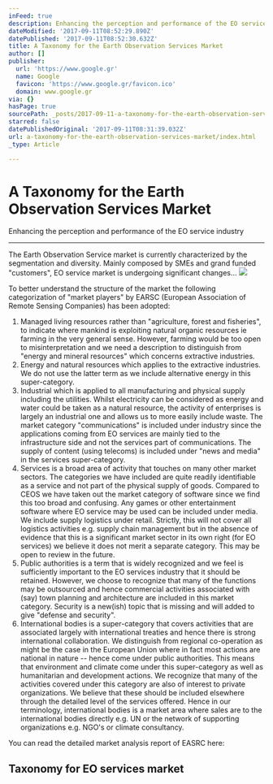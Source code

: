 ```yaml
---
inFeed: true
description: Enhancing the perception and performance of the EO service industry
dateModified: '2017-09-11T08:52:29.890Z'
datePublished: '2017-09-11T08:52:30.632Z'
title: A Taxonomy for the Earth Observation Services Market
author: []
publisher:
  url: 'https://www.google.gr'
  name: Google
  favicon: 'https://www.google.gr/favicon.ico'
  domain: www.google.gr
via: {}
hasPage: true
sourcePath: _posts/2017-09-11-a-taxonomy-for-the-earth-observation-services-market.md
starred: false
datePublishedOriginal: '2017-09-11T08:31:39.032Z'
url: a-taxonomy-for-the-earth-observation-services-market/index.html
_type: Article

---
```

# A Taxonomy for the Earth Observation Services Market

Enhancing the perception and performance of the EO service industry

---

The Earth Observation Service market is currently characterized by the segmentation and diversity. Mainly composed by SMEs and grand funded "customers", EO service market is undergoing significant changes...
![](https://imgflo.herokuapp.com/graph/2b2431f8e7ba7b0/6536d82c9341299684aa1f1eb4646f6c/croprotate.jpg?cropheight=1512&cropwidth=1827&degrees=0&input=https%3A%2F%2Fthe-grid-user-content.s3-us-west-2.amazonaws.com%2F9fb7352b-3683-4933-b256-b4c2b32e7525.jpg&x=13&y=0)

To better understand the structure of the market the following categorization of "market players" by EARSC (European Association of Remote Sensing Companies) has been adopted:

1. Managed living resources rather than "agriculture, forest and fisheries", to indicate where mankind is exploiting natural organic resources ie farming in the very general sense. However, farming would be too open to misinterpretation and we need a description to distinguish from "energy and mineral resources" which concerns extractive industries.
2. Energy and natural resources which applies to the extractive industries. We do not use the latter term as we include alternative energy in this super-category.
3. Industrial which is applied to all manufacturing and physical supply including the utilities. Whilst electricity can be considered as energy and water could be taken as a natural resource, the activity of enterprises is largely an industrial one and allows us to more easily include waste. The market category "communications" is included under industry since the applications coming from EO services are mainly tied to the infrastructure side and not the services part of communications. The supply of content (using telecoms) is included under "news and media" in the services super-category.
4. Services is a broad area of activity that touches on many other market sectors. The categories we have included are quite readily identifiable as a service and not part of the physical supply of goods. Compared to CEOS we have taken out the market category of software since we find this too broad and confusing. Any games or other entertainment software where EO service may be used can be included under media. We include supply logistics under retail. Strictly, this will not cover all logistics activities e.g. supply chain management but in the absence of evidence that this is a significant market sector in its own right (for EO services) we believe it does not merit a separate category. This may be open to review in the future.
5. Public authorities is a term that is widely recognized and we feel is sufficiently important to the EO services industry that it should be retained. However, we choose to recognize that many of the functions may be outsourced and hence commercial activities associated with (say) town planning and architecture are included in this market category. Security is a new(ish) topic that is missing and will added to give "defense and security".
6. International bodies is a super-category that covers activities that are associated largely with international treaties and hence there is strong international collaboration. We distinguish from regional co-operation as might be the case in the European Union where in fact most actions are national in nature -- hence come under public authorities. This means that environment and climate come under this super-category as well as humanitarian and development actions. We recognize that many of the activities covered under this category are also of interest to private organizations. We believe that these should be included elsewhere through the detailed level of the services offered. Hence in our terminology, international bodies is a market area where sales are to the international bodies directly e.g. UN or the network of supporting organizations e.g. NGO's or climate consultancy.

You can read the detailed market analysis report of EASRC here:

<article style=""><h1>Taxonomy for EO services market</h1></article>